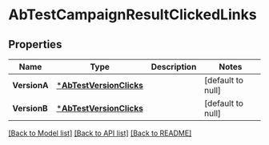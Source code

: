 # AbTestCampaignResultClickedLinks

## Properties
Name | Type | Description | Notes
------------ | ------------- | ------------- | -------------
**VersionA** | [***AbTestVersionClicks**](AbTestVersionClicks.md) |  | [default to null]
**VersionB** | [***AbTestVersionClicks**](AbTestVersionClicks.md) |  | [default to null]

[[Back to Model list]](../README.md#documentation-for-models) [[Back to API list]](../README.md#documentation-for-api-endpoints) [[Back to README]](../README.md)


